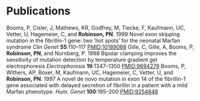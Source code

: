 # Publications


Booms, P, Cisler, J, Mathews, KR, Godfrey, M, Tiecke, F, Kaufmann, UC, Vetter, U, Hagemeier, C, and **Robinson, PN**. 1999 Novel exon skipping mutation in the fibrillin-1 gene: two ’hot spots’ for the neonatal Marfan syndrome *Clin Genet* **55**:110–117
[PMID:10189088](https://pubmed.ncbi.nlm.nih.gov/10189088/)
Gille, C, Gille, A, Booms, P, **Robinson, PN**, and Nurnberg, P. 1998 Bipolar clamping improves the sensitivity of mutation detection by temperature gradient gel electrophoresis *Electrophoresis* **19**:1347–1350
[PMID:9694279](https://pubmed.ncbi.nlm.nih.gov/9694279/)
Booms, P, Withers, AP, Boxer, M, Kaufmann, UC, Hagemeier, C, Vetter, U, and **Robinson, PN**. 1997 A novel de novo mutation in exon 14 of the fibrillin-1 gene associated with delayed secretion of fibrillin in a patient with a mild Marfan phenotype. *Hum. Genet* **100**:195–200
[PMID:9254848](https://pubmed.ncbi.nlm.nih.gov/9254848/)